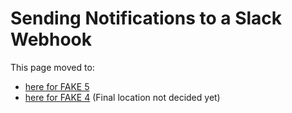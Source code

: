 # Sending Notifications to a Slack Webhook

This page moved to:

- [here for FAKE 5](api-slack.html)
- [here for FAKE 4](legacy-slacknotification.html) (Final location not decided yet)

